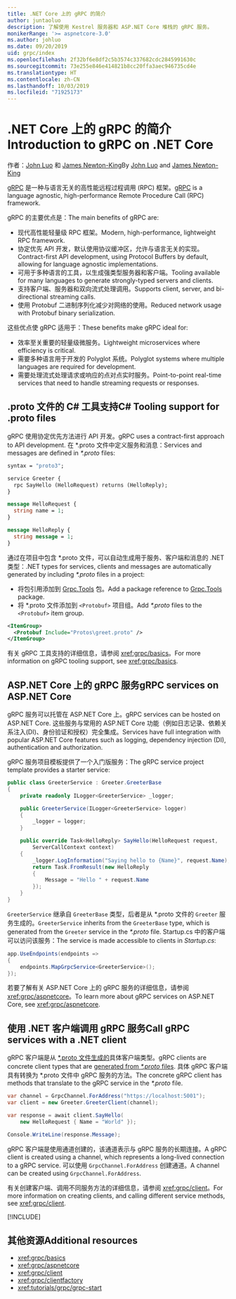 ```yaml
---
title: .NET Core 上的 gRPC 的简介
author: juntaoluo
description: 了解使用 Kestrel 服务器和 ASP.NET Core 堆栈的 gRPC 服务。
monikerRange: '>= aspnetcore-3.0'
ms.author: johluo
ms.date: 09/20/2019
uid: grpc/index
ms.openlocfilehash: 2f32bf6e8df2c5b3574c337682cdc2845991630c
ms.sourcegitcommit: 73e255e846e414821b8cc20ffa3aec946735cd4e
ms.translationtype: HT
ms.contentlocale: zh-CN
ms.lasthandoff: 10/03/2019
ms.locfileid: "71925173"
---
```

# <a name="introduction-to-grpc-on-net-core"></a><span data-ttu-id="8ff61-103">.NET Core 上的 gRPC 的简介</span><span class="sxs-lookup"><span data-stu-id="8ff61-103">Introduction to gRPC on .NET Core</span></span>

<span data-ttu-id="8ff61-104">作者：[John Luo](https://github.com/juntaoluo) 和 [James Newton-King](https://twitter.com/jamesnk)</span><span class="sxs-lookup"><span data-stu-id="8ff61-104">By [John Luo](https://github.com/juntaoluo) and [James Newton-King](https://twitter.com/jamesnk)</span></span>

<span data-ttu-id="8ff61-105">[gRPC](https://grpc.io/docs/guides/) 是一种与语言无关的高性能远程过程调用 (RPC) 框架。</span><span class="sxs-lookup"><span data-stu-id="8ff61-105">[gRPC](https://grpc.io/docs/guides/) is a language agnostic, high-performance Remote Procedure Call (RPC) framework.</span></span>

<span data-ttu-id="8ff61-106">gRPC 的主要优点是：</span><span class="sxs-lookup"><span data-stu-id="8ff61-106">The main benefits of gRPC are:</span></span>
* <span data-ttu-id="8ff61-107">现代高性能轻量级 RPC 框架。</span><span class="sxs-lookup"><span data-stu-id="8ff61-107">Modern, high-performance, lightweight RPC framework.</span></span>
* <span data-ttu-id="8ff61-108">协定优先 API 开发，默认使用协议缓冲区，允许与语言无关的实现。</span><span class="sxs-lookup"><span data-stu-id="8ff61-108">Contract-first API development, using Protocol Buffers by default, allowing for language agnostic implementations.</span></span>
* <span data-ttu-id="8ff61-109">可用于多种语言的工具，以生成强类型服务器和客户端。</span><span class="sxs-lookup"><span data-stu-id="8ff61-109">Tooling available for many languages to generate strongly-typed servers and clients.</span></span>
* <span data-ttu-id="8ff61-110">支持客户端、服务器和双向流式处理调用。</span><span class="sxs-lookup"><span data-stu-id="8ff61-110">Supports client, server, and bi-directional streaming calls.</span></span>
* <span data-ttu-id="8ff61-111">使用 Protobuf 二进制序列化减少对网络的使用。</span><span class="sxs-lookup"><span data-stu-id="8ff61-111">Reduced network usage with Protobuf binary serialization.</span></span>

<span data-ttu-id="8ff61-112">这些优点使 gRPC 适用于：</span><span class="sxs-lookup"><span data-stu-id="8ff61-112">These benefits make gRPC ideal for:</span></span>
* <span data-ttu-id="8ff61-113">效率至关重要的轻量级微服务。</span><span class="sxs-lookup"><span data-stu-id="8ff61-113">Lightweight microservices where efficiency is critical.</span></span>
* <span data-ttu-id="8ff61-114">需要多种语言用于开发的 Polyglot 系统。</span><span class="sxs-lookup"><span data-stu-id="8ff61-114">Polyglot systems where multiple languages are required for development.</span></span>
* <span data-ttu-id="8ff61-115">需要处理流式处理请求或响应的点对点实时服务。</span><span class="sxs-lookup"><span data-stu-id="8ff61-115">Point-to-point real-time services that need to handle streaming requests or responses.</span></span>

## <a name="c-tooling-support-for-proto-files"></a><span data-ttu-id="8ff61-116">.proto 文件的 C# 工具支持</span><span class="sxs-lookup"><span data-stu-id="8ff61-116">C# Tooling support for .proto files</span></span>

<span data-ttu-id="8ff61-117">gRPC 使用协定优先方法进行 API 开发。</span><span class="sxs-lookup"><span data-stu-id="8ff61-117">gRPC uses a contract-first approach to API development.</span></span> <span data-ttu-id="8ff61-118">在 \*.proto  文件中定义服务和消息：</span><span class="sxs-lookup"><span data-stu-id="8ff61-118">Services and messages are defined in *\*.proto* files:</span></span>

```protobuf
syntax = "proto3";

service Greeter {
  rpc SayHello (HelloRequest) returns (HelloReply);
}

message HelloRequest {
  string name = 1;
}

message HelloReply {
  string message = 1;
}
```

<span data-ttu-id="8ff61-119">通过在项目中包含 \*.proto  文件，可以自动生成用于服务、客户端和消息的 .NET 类型：</span><span class="sxs-lookup"><span data-stu-id="8ff61-119">.NET types for services, clients and messages are automatically generated by including *\*.proto* files in a project:</span></span>

* <span data-ttu-id="8ff61-120">将包引用添加到 [Grpc.Tools](https://www.nuget.org/packages/Grpc.Tools/) 包。</span><span class="sxs-lookup"><span data-stu-id="8ff61-120">Add a package reference to [Grpc.Tools](https://www.nuget.org/packages/Grpc.Tools/) package.</span></span>
* <span data-ttu-id="8ff61-121">将 \*.proto  文件添加到 `<Protobuf>` 项目组。</span><span class="sxs-lookup"><span data-stu-id="8ff61-121">Add *\*.proto* files to the `<Protobuf>` item group.</span></span>

```xml
<ItemGroup>
  <Protobuf Include="Protos\greet.proto" />
</ItemGroup>
```

<span data-ttu-id="8ff61-122">有关 gRPC 工具支持的详细信息，请参阅 <xref:grpc/basics>。</span><span class="sxs-lookup"><span data-stu-id="8ff61-122">For more information on gRPC tooling support, see <xref:grpc/basics>.</span></span>

## <a name="grpc-services-on-aspnet-core"></a><span data-ttu-id="8ff61-123">ASP.NET Core 上的 gRPC 服务</span><span class="sxs-lookup"><span data-stu-id="8ff61-123">gRPC services on ASP.NET Core</span></span>

<span data-ttu-id="8ff61-124">gRPC 服务可以托管在 ASP.NET Core 上。</span><span class="sxs-lookup"><span data-stu-id="8ff61-124">gRPC services can be hosted on ASP.NET Core.</span></span> <span data-ttu-id="8ff61-125">这些服务与常用的 ASP.NET Core 功能（例如日志记录、依赖关系注入(DI)、身份验证和授权）完全集成。</span><span class="sxs-lookup"><span data-stu-id="8ff61-125">Services have full integration with popular ASP.NET Core features such as logging, dependency injection (DI), authentication and authorization.</span></span>

<span data-ttu-id="8ff61-126">gRPC 服务项目模板提供了一个入门版服务：</span><span class="sxs-lookup"><span data-stu-id="8ff61-126">The gRPC service project template provides a starter service:</span></span>

```csharp
public class GreeterService : Greeter.GreeterBase
{
    private readonly ILogger<GreeterService> _logger;

    public GreeterService(ILogger<GreeterService> logger)
    {
        _logger = logger;
    }

    public override Task<HelloReply> SayHello(HelloRequest request,
        ServerCallContext context)
    {
        _logger.LogInformation("Saying hello to {Name}", request.Name);
        return Task.FromResult(new HelloReply 
        {
            Message = "Hello " + request.Name
        });
    }
}
```

<span data-ttu-id="8ff61-127">`GreeterService` 继承自 `GreeterBase` 类型，后者是从 \*.proto  文件的 `Greeter` 服务生成的。</span><span class="sxs-lookup"><span data-stu-id="8ff61-127">`GreeterService` inherits from the `GreeterBase` type, which is generated from the `Greeter` service in the *\*.proto* file.</span></span> <span data-ttu-id="8ff61-128">Startup.cs  中的客户端可以访问该服务：</span><span class="sxs-lookup"><span data-stu-id="8ff61-128">The service is made accessible to clients in *Startup.cs*:</span></span>

```csharp
app.UseEndpoints(endpoints =>
{
    endpoints.MapGrpcService<GreeterService>();
});
```

<span data-ttu-id="8ff61-129">若要了解有关 ASP.NET Core 上的 gRPC 服务的详细信息，请参阅 <xref:grpc/aspnetcore>。</span><span class="sxs-lookup"><span data-stu-id="8ff61-129">To learn more about gRPC services on ASP.NET Core, see <xref:grpc/aspnetcore>.</span></span>

## <a name="call-grpc-services-with-a-net-client"></a><span data-ttu-id="8ff61-130">使用 .NET 客户端调用 gRPC 服务</span><span class="sxs-lookup"><span data-stu-id="8ff61-130">Call gRPC services with a .NET client</span></span>

<span data-ttu-id="8ff61-131">gRPC 客户端是从 [\*.proto  文件生成的](xref:grpc/basics#generated-c-assets)具体客户端类型。</span><span class="sxs-lookup"><span data-stu-id="8ff61-131">gRPC clients are concrete client types that are [generated from *\*.proto* files](xref:grpc/basics#generated-c-assets).</span></span> <span data-ttu-id="8ff61-132">具体 gRPC 客户端具有转换为 \*.proto  文件中 gRPC 服务的方法。</span><span class="sxs-lookup"><span data-stu-id="8ff61-132">The concrete gRPC client has methods that translate to the gRPC service in the *\*.proto* file.</span></span>

```csharp
var channel = GrpcChannel.ForAddress("https://localhost:5001");
var client = new Greeter.GreeterClient(channel);

var response = await client.SayHello(
    new HelloRequest { Name = "World" });

Console.WriteLine(response.Message);
```

<span data-ttu-id="8ff61-133">gRPC 客户端是使用通道创建的，该通道表示与 gRPC 服务的长期连接。</span><span class="sxs-lookup"><span data-stu-id="8ff61-133">A gRPC client is created using a channel, which represents a long-lived connection to a gRPC service.</span></span> <span data-ttu-id="8ff61-134">可以使用 `GrpcChannel.ForAddress` 创建通道。</span><span class="sxs-lookup"><span data-stu-id="8ff61-134">A channel can be created using `GrpcChannel.ForAddress`.</span></span>

<span data-ttu-id="8ff61-135">有关创建客户端、调用不同服务方法的详细信息，请参阅 <xref:grpc/client>。</span><span class="sxs-lookup"><span data-stu-id="8ff61-135">For more information on creating clients, and calling different service methods, see <xref:grpc/client>.</span></span>

[!INCLUDE[](~/includes/gRPCazure.md)]

## <a name="additional-resources"></a><span data-ttu-id="8ff61-136">其他资源</span><span class="sxs-lookup"><span data-stu-id="8ff61-136">Additional resources</span></span>

* <xref:grpc/basics>
* <xref:grpc/aspnetcore>
* <xref:grpc/client>
* <xref:grpc/clientfactory>
* <xref:tutorials/grpc/grpc-start>
